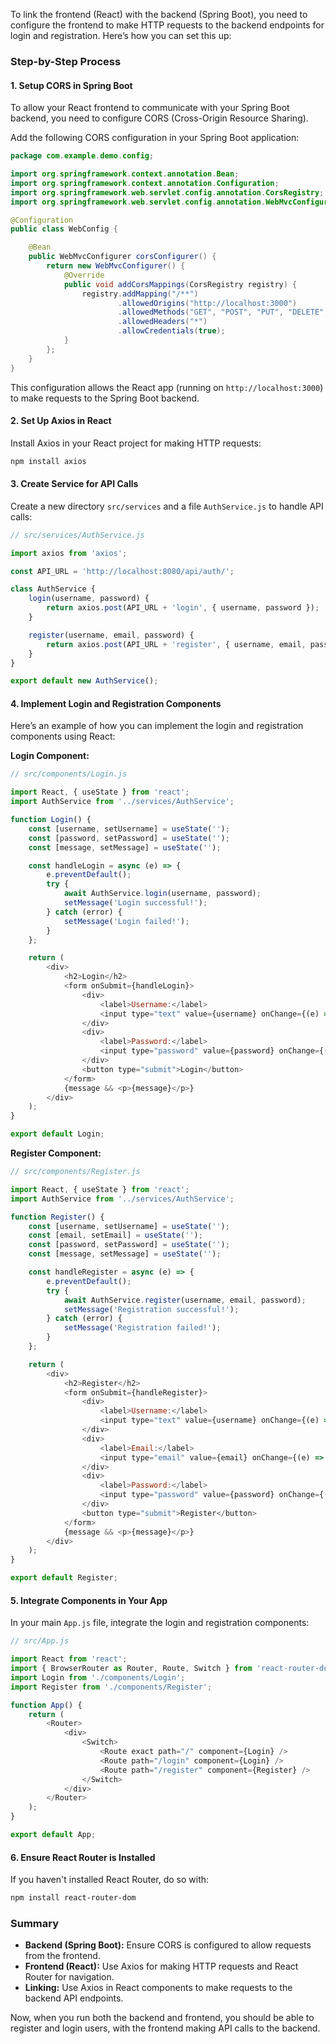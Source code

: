 
To link the frontend (React) with the backend (Spring Boot), you need to configure the frontend to make HTTP requests to the backend endpoints for login and registration. Here’s how you can set this up:

### Step-by-Step Process

#### 1. Setup CORS in Spring Boot

To allow your React frontend to communicate with your Spring Boot backend, you need to configure CORS (Cross-Origin Resource Sharing).

Add the following CORS configuration in your Spring Boot application:

```java
package com.example.demo.config;

import org.springframework.context.annotation.Bean;
import org.springframework.context.annotation.Configuration;
import org.springframework.web.servlet.config.annotation.CorsRegistry;
import org.springframework.web.servlet.config.annotation.WebMvcConfigurer;

@Configuration
public class WebConfig {

    @Bean
    public WebMvcConfigurer corsConfigurer() {
        return new WebMvcConfigurer() {
            @Override
            public void addCorsMappings(CorsRegistry registry) {
                registry.addMapping("/**")
                        .allowedOrigins("http://localhost:3000")
                        .allowedMethods("GET", "POST", "PUT", "DELETE", "OPTIONS")
                        .allowedHeaders("*")
                        .allowCredentials(true);
            }
        };
    }
}
```

This configuration allows the React app (running on `http://localhost:3000`) to make requests to the Spring Boot backend.

#### 2. Set Up Axios in React

Install Axios in your React project for making HTTP requests:

```sh
npm install axios
```

#### 3. Create Service for API Calls

Create a new directory `src/services` and a file `AuthService.js` to handle API calls:

```javascript
// src/services/AuthService.js

import axios from 'axios';

const API_URL = 'http://localhost:8080/api/auth/';

class AuthService {
    login(username, password) {
        return axios.post(API_URL + 'login', { username, password });
    }

    register(username, email, password) {
        return axios.post(API_URL + 'register', { username, email, password });
    }
}

export default new AuthService();
```

#### 4. Implement Login and Registration Components

Here’s an example of how you can implement the login and registration components using React:

**Login Component:**

```javascript
// src/components/Login.js

import React, { useState } from 'react';
import AuthService from '../services/AuthService';

function Login() {
    const [username, setUsername] = useState('');
    const [password, setPassword] = useState('');
    const [message, setMessage] = useState('');

    const handleLogin = async (e) => {
        e.preventDefault();
        try {
            await AuthService.login(username, password);
            setMessage('Login successful!');
        } catch (error) {
            setMessage('Login failed!');
        }
    };

    return (
        <div>
            <h2>Login</h2>
            <form onSubmit={handleLogin}>
                <div>
                    <label>Username:</label>
                    <input type="text" value={username} onChange={(e) => setUsername(e.target.value)} />
                </div>
                <div>
                    <label>Password:</label>
                    <input type="password" value={password} onChange={(e) => setPassword(e.target.value)} />
                </div>
                <button type="submit">Login</button>
            </form>
            {message && <p>{message}</p>}
        </div>
    );
}

export default Login;
```

**Register Component:**

```javascript
// src/components/Register.js

import React, { useState } from 'react';
import AuthService from '../services/AuthService';

function Register() {
    const [username, setUsername] = useState('');
    const [email, setEmail] = useState('');
    const [password, setPassword] = useState('');
    const [message, setMessage] = useState('');

    const handleRegister = async (e) => {
        e.preventDefault();
        try {
            await AuthService.register(username, email, password);
            setMessage('Registration successful!');
        } catch (error) {
            setMessage('Registration failed!');
        }
    };

    return (
        <div>
            <h2>Register</h2>
            <form onSubmit={handleRegister}>
                <div>
                    <label>Username:</label>
                    <input type="text" value={username} onChange={(e) => setUsername(e.target.value)} />
                </div>
                <div>
                    <label>Email:</label>
                    <input type="email" value={email} onChange={(e) => setEmail(e.target.value)} />
                </div>
                <div>
                    <label>Password:</label>
                    <input type="password" value={password} onChange={(e) => setPassword(e.target.value)} />
                </div>
                <button type="submit">Register</button>
            </form>
            {message && <p>{message}</p>}
        </div>
    );
}

export default Register;
```

#### 5. Integrate Components in Your App

In your main `App.js` file, integrate the login and registration components:

```javascript
// src/App.js

import React from 'react';
import { BrowserRouter as Router, Route, Switch } from 'react-router-dom';
import Login from './components/Login';
import Register from './components/Register';

function App() {
    return (
        <Router>
            <div>
                <Switch>
                    <Route exact path="/" component={Login} />
                    <Route path="/login" component={Login} />
                    <Route path="/register" component={Register} />
                </Switch>
            </div>
        </Router>
    );
}

export default App;
```

#### 6. Ensure React Router is Installed

If you haven't installed React Router, do so with:

```sh
npm install react-router-dom
```

### Summary

- **Backend (Spring Boot):** Ensure CORS is configured to allow requests from the frontend.
- **Frontend (React):** Use Axios for making HTTP requests and React Router for navigation.
- **Linking:** Use Axios in React components to make requests to the backend API endpoints.

Now, when you run both the backend and frontend, you should be able to register and login users, with the frontend making API calls to the backend.
